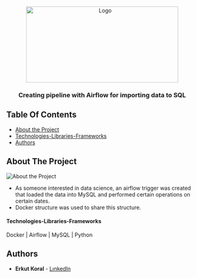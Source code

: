 <br/>
<p align="center">
  <a href="https://github.com/erkutkoral/DockerProject/">
    <img src="https://airflow.apache.org/images/feature-image.png" alt="Logo" width="400" height="200">
  </a>

  <h3 align="center">Creating pipeline with Airflow for importing data to SQL</h3>



## Table Of Contents

* [About the Project](#about-the-project)
* [Technologies-Libraries-Frameworks](#technologies-libraries-frameworks)
* [Authors](#authors)

## About The Project
![About the Project](https://dev.mysql.com/blog-archive/mysqlhighavailability/wp-content/uploads/2018/10/mysql_docker_2.png)
- As someone interested in data science, an airflow trigger was created that loaded the data into MySQL and performed certain operations on certain dates. 
- Docker structure was used to share this structure.
#### Technologies-Libraries-Frameworks
Docker | Airflow | MySQL | Python 

## Authors

* **Erkut Koral** - [LınkedIn](https://www.linkedin.com/in/erkutkoral/)
